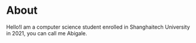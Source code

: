 # About
Hello!I am a computer science student enrolled in Shanghaitech University in 2021, you can call me Abigale.

